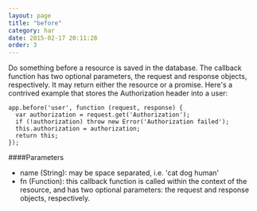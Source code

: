 ```yaml
---
layout: page
title: "before"
category: har
date: 2015-02-17 20:11:28
order: 3
---
```


Do something before a resource is saved in the database. The callback function has two optional parameters, the request and response objects, respectively. It may return either the resource or a promise. Here's a contrived example that stores the Authorization header into a user:

```
app.before('user', function (request, response) {
  var authorization = request.get('Authorization');
  if (!authorization) throw new Error('Authorization failed');
  this.authorization = authorization;
  return this;
});
```

####Parameters

- name (String): may be space separated, i.e. 'cat dog human'
- fn (Function): this callback function is called within the context of the resource, and has two optional parameters: the request and response objects, respectively.
